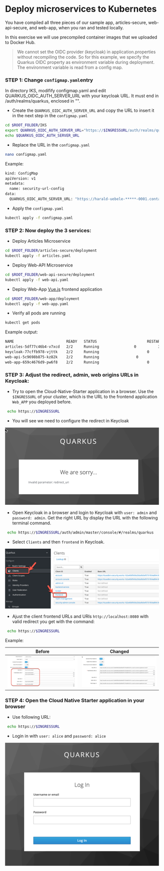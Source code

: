 # Deploy microservices to Kubernetes

You have compiled all three pieces of our sample app, articles-secure, web-api-secure, and web-app, when you ran and tested locally.

In this exercise we will use precompiled container images that we uploaded to Docker Hub.

> We cannot set the OIDC provider (keycloak) in application.properties without recompiling the code. So for this example, we specify the Quarkus OIDC property as environment variable during deployment. The environment variable is read from a config map. 

### STEP 1: Change `configmap.yaml`entry

In directory IKS, modifify configmap.yaml and edit QUARKUS_OIDC_AUTH_SERVER_URL with your keycloak URL. It must end in /auth/realms/quarkus, enclosed in "".

* Create the `QUARKUS_OIDC_AUTH_SERVER_URL` and copy the URL to insert it in the next step in the `configmap.yaml`

```sh
cd $ROOT_FOLDER/IKS
export QUARKUS_OIDC_AUTH_SERVER_URL="https://$INGRESSURL/auth/realms/quarkus"
echo $QUARKUS_OIDC_AUTH_SERVER_URL
```

* Replace the URL in the `configmap.yaml`

```sh
nano configmap.yaml
```

Example:

```sh
kind: ConfigMap
apiVersion: v1
metadata:
  name: security-url-config
data:
  QUARKUS_OIDC_AUTH_SERVER_URL: "https://harald-uebele-*****-0001.containers.appdomain.cloud/auth/realms/quarkus"
```

* Apply the `configmap.yaml`

```sh
kubectl apply -f configmap.yaml
```

### STEP 2: Now deploy the 3 services:

* Deploy Articles Microservice

```sh
cd $ROOT_FOLDER/articles-secure/deployment
kubectl apply -f articles.yaml
```

* Deploy Web-API Microservice

```sh
cd $ROOT_FOLDER/web-api-secure/deployment
kubectl apply -f web-api.yaml
```

* Deploy Web-App [Vue.js](https://vuejs.org/) frontend application

```sh
cd $ROOT_FOLDER/web-app/deployment
kubectl apply -f web-app.yaml
```

* Verify all pods are running

```sh
kubectl get pods
```

Example output:

```sh
NAME                        READY   STATUS                       RESTARTS   AGE
articles-5df77c46b4-v7xcd   2/2     Running                0          3h35m
keycloak-77cffb978-vjttk    2/2     Running                      0          44h
web-api-5c9698b875-kz82k    2/2     Running                 0          3h35m
web-app-659c4676d9-pw6f8    2/2     Running                      0          3h34m
```

### STEP 3: Adjust the redirect, admin, web origins URLs in Keycloak:

* Try to open the Cloud-Native-Starter application in a browser. Use the `$INGRESSURL` of your cluster, which is the URL to the frontend application `Web_APP` you deployed before.

```sh
 echo https://$INGRESSURL
```

* You will see we need to configure the redirect in Keycloak

![](../../images/cns-wrong-redirect-uri.png)


* Open Keycloak in a browser and login to Keycloak with `user: admin` and `password: admin`. Get the right URL by display the URL with the following terminal command.

```sh
 echo https://$INGRESSURL/auth/admin/master/console/#/realms/quarkus
```

* Select `Clients` and then `frontend` in Keycloak.

![](../../images/cns-ajust-client-redirect.png)

* Ajust the client frontend URLs and URIs `http://localhost:8080` with valid redirect you get with the command:

```sh
 echo https://$INGRESSURL
```

Example:

| Before | Changed  |
| - | - |
|![](../../images/cns-ajust-client-redirect-02.png)| ![](../../images/cns-ajust-client-redirect-03.png) |


### STEP 4: Open the Cloud Native Starter application in your browser

* Use following URL:

```sh
 echo https://$INGRESSURL
```

* Login in with `user: alice` and `password: alice`

![](../../images/cns-logon-keycloak.png)
